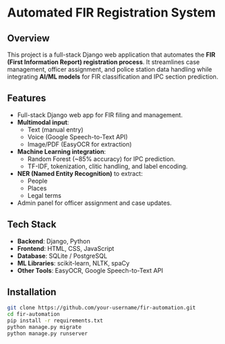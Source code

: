 # Automated FIR Registration System

## Overview
This project is a full-stack Django web application that automates the **FIR (First Information Report) registration process**. It streamlines case management, officer assignment, and police station data handling while integrating **AI/ML models** for FIR classification and IPC section prediction.

## Features
- Full-stack Django web app for FIR filing and management.
- **Multimodal input**:
  - Text (manual entry)
  - Voice (Google Speech-to-Text API)
  - Image/PDF (EasyOCR for extraction)
- **Machine Learning integration**:
  - Random Forest (~85% accuracy) for IPC prediction.
  - TF-IDF, tokenization, clitic handling, and label encoding.
- **NER (Named Entity Recognition)** to extract:
  - People
  - Places
  - Legal terms
- Admin panel for officer assignment and case updates.

## Tech Stack
- **Backend**: Django, Python
- **Frontend**: HTML, CSS, JavaScript
- **Database**: SQLite / PostgreSQL
- **ML Libraries**: scikit-learn, NLTK, spaCy
- **Other Tools**: EasyOCR, Google Speech-to-Text API

##  Installation
```bash
git clone https://github.com/your-username/fir-automation.git
cd fir-automation
pip install -r requirements.txt
python manage.py migrate
python manage.py runserver
